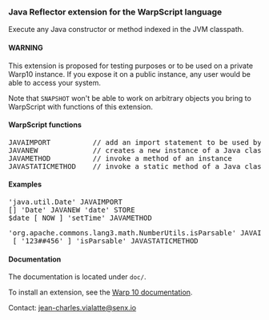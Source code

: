 ### Java Reflector extension for the WarpScript language

Execute any Java constructor or method indexed in the JVM classpath.

#### WARNING

This extension is proposed for testing purposes or to be used on a private Warp10 instance. If you expose it on a public instance, any user would be able to access your system.

Note that `SNAPSHOT` won't be able to work on arbitrary objects you bring to WarpScript with functions of this extension.

#### WarpScript functions

<pre>
JAVAIMPORT          // add an import statement to be used by the other functions below
JAVANEW             // creates a new instance of a Java class
JAVAMETHOD          // invoke a method of an instance
JAVASTATICMETHOD    // invoke a static method of a Java class
</pre>

#### Examples

<pre>
'java.util.Date' JAVAIMPORT
[] 'Date' JAVANEW 'date' STORE
$date [ NOW ] 'setTime' JAVAMETHOD
</pre>

<pre>
'org.apache.commons.lang3.math.NumberUtils.isParsable' JAVAIMPORT
 [ '123##456' ] 'isParsable' JAVASTATICMETHOD
</pre>

#### Documentation

The documentation is located under `doc/`.

To install an extension, see the [Warp 10 documentation](https://www.warp10.io/content/03_Documentation/07_Extending_Warp_10/03_Extensions).

Contact: jean-charles.vialatte@senx.io